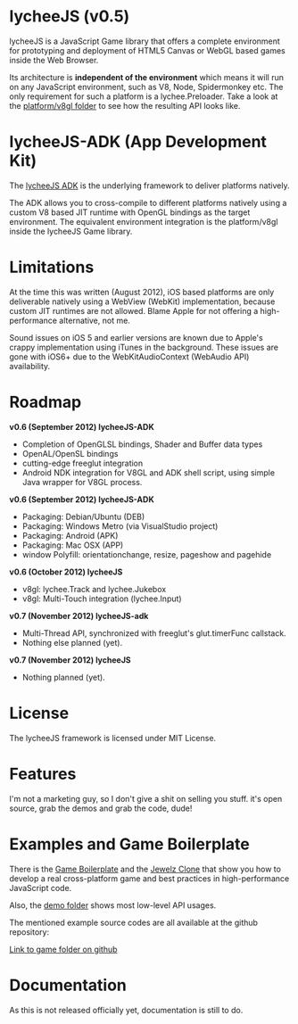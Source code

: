 
# lycheeJS (v0.5)

lycheeJS is a JavaScript Game library that offers a
complete environment for prototyping and deployment
of HTML5 Canvas or WebGL based games inside the Web Browser.

Its architecture is **independent of the environment** which
means it will run on any JavaScript environment, such as
V8, Node, Spidermonkey etc. The only requirement for such a
platform is a lychee.Preloader. Take a look at the
[platform/v8gl folder](https://github.com/martensms/lycheeJS/tree/master/lychee/platform/v8gl)
to see how the resulting API looks like.


# lycheeJS-ADK (App Development Kit)

The [lycheeJS ADK](http://github.com/martensms/lycheeJS-adk)
is the underlying framework to deliver platforms natively.

The ADK allows you to cross-compile to different platforms
natively using a custom V8 based JIT runtime with OpenGL
bindings as the target environment. The equivalent environment
integration is the platform/v8gl inside the lycheeJS Game library.


# Limitations

At the time this was written (August 2012), iOS based platforms
are only deliverable natively using a WebView (WebKit) implementation,
because custom JIT runtimes are not allowed. Blame Apple for not
offering a high-performance alternative, not me.

Sound issues on iOS 5 and earlier versions are known due to Apple's
crappy implementation using iTunes in the background. These issues
are gone with iOS6+ due to the WebKitAudioContext (WebAudio API)
availability.


# Roadmap

**v0.6 (September 2012) lycheeJS-ADK**

- Completion of OpenGLSL bindings, Shader and Buffer data types
- OpenAL/OpenSL bindings
- cutting-edge freeglut integration
- Android NDK integration for V8GL and ADK shell script, using simple Java wrapper for V8GL process.


**v0.6 (September 2012) lycheeJS-ADK**

- Packaging: Debian/Ubuntu (DEB)
- Packaging: Windows Metro (via VisualStudio project)
- Packaging: Android (APK)
- Packaging: Mac OSX (APP)
- window Polyfill: orientationchange, resize, pageshow and pagehide

**v0.6 (October 2012) lycheeJS**

- v8gl: lychee.Track and lychee.Jukebox
- v8gl: Multi-Touch integration (lychee.Input)

**v0.7 (November 2012) lycheeJS-adk**

- Multi-Thread API, synchronized with freeglut's glut.timerFunc callstack.
- Nothing else planned (yet).

**v0.7 (November 2012) lycheeJS**

- Nothing planned (yet).


# License

The lycheeJS framework is licensed under MIT License.


# Features

I'm not a marketing guy, so I don't give a shit on
selling you stuff. it's open source, grab the demos
and grab the code, dude!


# Examples and Game Boilerplate

There is the [Game Boilerplate](http://martens.ms/lycheeJS/game/boilerplate)
and the [Jewelz Clone](http://martens.ms/lycheeJS/game/jewelz) that show you
how to develop a real cross-platform game and best practices in high-performance
JavaScript code.


Also, the [demo folder](http://martens.ms/lycheeJS/demo) shows most low-level API usages.


The mentioned example source codes are all available at the github repository:

[Link to game folder on github](https://github.com/martensms/lycheeJS/tree/master/game)


# Documentation

As this is not released officially yet, documentation is still to do.

